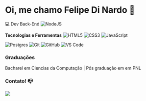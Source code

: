 # Oi, me chamo Felipe Di Nardo 👋
💻 Dev Back-End 
![NodeJS](https://img.shields.io/badge/node.js-6DA55F?style=for-the-badge&logo=node.js&logoColor=white)


**Tecnologias e Ferramentas**
![HTML5](https://img.shields.io/badge/html5-%23E34F26.svg?style=for-the-badge&logo=html5&logoColor=white)
![CSS3](https://img.shields.io/badge/css3-%231572B6.svg?style=for-the-badge&logo=css3&logoColor=white)
![JavaScript](https://img.shields.io/badge/javascript-%23323330.svg?style=for-the-badge&logo=javascript&logoColor=%23F7DF1E)
<!-- !![NodeJS](https://img.shields.io/badge/node.js-6DA55F?style=for-the-badge&logo=node.js&logoColor=white)  -->
<!-- ![TypeScript](https://img.shields.io/badge/typescript-%23007ACC.svg?style=for-the-badge&logo=typescript&logoColor=white) -->
![Postgres](https://img.shields.io/badge/postgres-%23316192.svg?style=for-the-badge&logo=postgresql&logoColor=white)
![Git](https://img.shields.io/badge/git-%23F05033.svg?style=for-the-badge&logo=git&logoColor=white)
![GitHub](https://img.shields.io/badge/github-%23121011.svg?style=for-the-badge&logo=github&logoColor=white)
![VS Code](https://img.shields.io/badge/VS%20Code-0078d7.svg?style=for-the-badge&logo=visual-studio-code&logoColor=white)

### Graduações
Bacharel em Ciencias da Computação | Pós graduação em em PNL


### Contato! 📭
<div>
<a href="https://www.linkedin.com/in/felipe-dinardo/" target="_blank"><img src="https://img.shields.io/badge/-LinkedIn-%230077B5?style=for-the-badge&logo=linkedin&logoColor=white" target="_blank"></a>   
</div>
